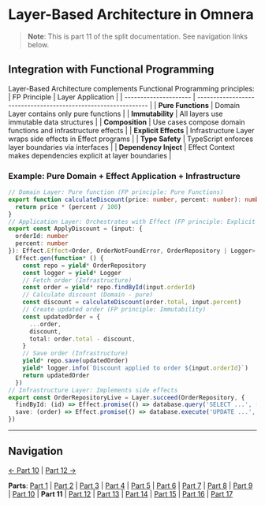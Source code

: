 # Layer-Based Architecture in Omnera

> **Note**: This is part 11 of the split documentation. See navigation links below.


## Integration with Functional Programming
Layer-Based Architecture complements Functional Programming principles:
| FP Principle          | Layer Application                                              |
| --------------------- | -------------------------------------------------------------- |
| **Pure Functions**    | Domain Layer contains only pure functions                      |
| **Immutability**      | All layers use immutable data structures                       |
| **Composition**       | Use cases compose domain functions and infrastructure effects  |
| **Explicit Effects**  | Infrastructure Layer wraps side effects in Effect programs     |
| **Type Safety**       | TypeScript enforces layer boundaries via interfaces            |
| **Dependency Inject** | Effect Context makes dependencies explicit at layer boundaries |

### Example: Pure Domain + Effect Application + Infrastructure
```typescript
// Domain Layer: Pure function (FP principle: Pure Functions)
export function calculateDiscount(price: number, percent: number): number {
  return price * (percent / 100)
}
// Application Layer: Orchestrates with Effect (FP principle: Explicit Effects)
export const ApplyDiscount = (input: {
  orderId: number
  percent: number
}): Effect.Effect<Order, OrderNotFoundError, OrderRepository | Logger> =>
  Effect.gen(function* () {
    const repo = yield* OrderRepository
    const logger = yield* Logger
    // Fetch order (Infrastructure)
    const order = yield* repo.findById(input.orderId)
    // Calculate discount (Domain - pure)
    const discount = calculateDiscount(order.total, input.percent)
    // Create updated order (FP principle: Immutability)
    const updatedOrder = {
      ...order,
      discount,
      total: order.total - discount,
    }
    // Save order (Infrastructure)
    yield* repo.save(updatedOrder)
    yield* logger.info(`Discount applied to order ${input.orderId}`)
    return updatedOrder
  })
// Infrastructure Layer: Implements side effects
export const OrderRepositoryLive = Layer.succeed(OrderRepository, {
  findById: (id) => Effect.promise(() => database.query('SELECT ...', [id])),
  save: (order) => Effect.promise(() => database.execute('UPDATE ...', [order])),
})
```
---


## Navigation

[← Part 10](./10-layer-communication-patterns.md) | [Part 12 →](./12-testing-layer-based-architecture.md)


**Parts**: [Part 1](./01-start.md) | [Part 2](./02-overview.md) | [Part 3](./03-what-is-layer-based-architecture.md) | [Part 4](./04-why-layer-based-architecture-for-omnera.md) | [Part 5](./05-omneras-four-layers.md) | [Part 6](./06-layer-1-presentation-layer-uiapi.md) | [Part 7](./07-layer-2-application-layer-use-casesorchestration.md) | [Part 8](./08-layer-3-domain-layer-business-logic.md) | [Part 9](./09-layer-4-infrastructure-layer-external-services.md) | [Part 10](./10-layer-communication-patterns.md) | **Part 11** | [Part 12](./12-testing-layer-based-architecture.md) | [Part 13](./13-file-structure.md) | [Part 14](./14-best-practices.md) | [Part 15](./15-common-pitfalls.md) | [Part 16](./16-resources-and-references.md) | [Part 17](./17-summary.md)